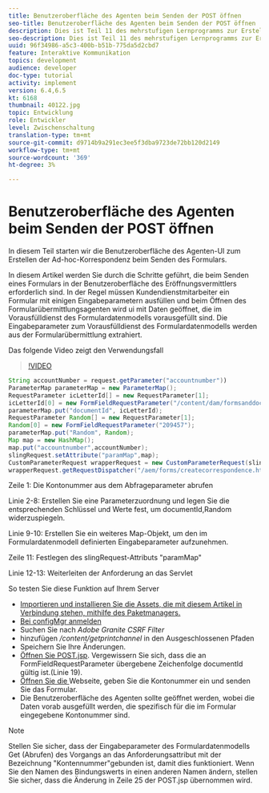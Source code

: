 ```yaml
---
title: Benutzeroberfläche des Agenten beim Senden der POST öffnen
seo-title: Benutzeroberfläche des Agenten beim Senden der POST öffnen
description: Dies ist Teil 11 des mehrstufigen Lernprogramms zur Erstellung Ihres ersten interaktiven Kommunikations-Dokuments für den Print-Kanal. In diesem Teil starten wir die Benutzeroberfläche des Agenten-UI zum Erstellen der Ad-hoc-Korrespondenz beim Senden des Formulars.
seo-description: Dies ist Teil 11 des mehrstufigen Lernprogramms zur Erstellung Ihres ersten interaktiven Kommunikations-Dokuments für den Print-Kanal. In diesem Teil starten wir die Benutzeroberfläche des Agenten-UI zum Erstellen der Ad-hoc-Korrespondenz beim Senden des Formulars.
uuid: 96f34986-a5c3-400b-b51b-775da5d2cbd7
feature: Interaktive Kommunikation
topics: development
audience: developer
doc-type: tutorial
activity: implement
version: 6.4,6.5
kt: 6168
thumbnail: 40122.jpg
topic: Entwicklung
role: Entwickler
level: Zwischenschaltung
translation-type: tm+mt
source-git-commit: d9714b9a291ec3ee5f3dba9723de72bb120d2149
workflow-type: tm+mt
source-wordcount: '369'
ht-degree: 3%

---
```



# Benutzeroberfläche des Agenten beim Senden der POST öffnen

In diesem Teil starten wir die Benutzeroberfläche des Agenten-UI zum Erstellen der Ad-hoc-Korrespondenz beim Senden des Formulars.

In diesem Artikel werden Sie durch die Schritte geführt, die beim Senden eines Formulars in der Benutzeroberfläche des Eröffnungsvermittlers erforderlich sind. In der Regel müssen Kundendienstmitarbeiter ein Formular mit einigen Eingabeparametern ausfüllen und beim Öffnen des Formularübermittlungsagenten wird ui mit Daten geöffnet, die im Vorausfülldienst des Formulardatenmodells vorausgefüllt sind. Die Eingabeparameter zum Vorausfülldienst des Formulardatenmodells werden aus der Formularübermittlung extrahiert.

Das folgende Video zeigt den Verwendungsfall

>[!VIDEO](https://video.tv.adobe.com/v/40122/?quality=9&learn=on)

```java
String accountNumber = request.getParameter("accountnumber"))
ParameterMap parameterMap = new ParameterMap();
RequestParameter icLetterId[] = new RequestParameter[1];
icLetterId[0] = new FormFieldRequestParameter("/content/dam/formsanddocuments/retirementstatementprint");
parameterMap.put("documentId", icLetterId);
RequestParameter Random[] = new RequestParameter[1];
Random[0] = new FormFieldRequestParameter("209457");
parameterMap.put("Random", Random);
Map map = new HashMap();
map.put("accountnumber",accountNumber);
slingRequest.setAttribute("paramMap",map);
CustomParameterRequest wrapperRequest = new CustomParameterRequest(slingRequest,parameterMap,"GET");
wrapperRequest.getRequestDispatcher("/aem/forms/createcorrespondence.html").include(wrapperRequest, response);
```

Zeile 1: Die Kontonummer aus dem Abfrageparameter abrufen

Linie 2-8: Erstellen Sie eine Parameterzuordnung und legen Sie die entsprechenden Schlüssel und Werte fest, um documentId,Random widerzuspiegeln.

Linie 9-10: Erstellen Sie ein weiteres Map-Objekt, um den im Formulardatenmodell definierten Eingabeparameter aufzunehmen.

Zeile 11: Festlegen des slingRequest-Attributs &quot;paramMap&quot;

Linie 12-13: Weiterleiten der Anforderung an das Servlet

So testen Sie diese Funktion auf Ihrem Server

* [Importieren und installieren Sie die Assets, die mit diesem Artikel in Verbindung stehen, mithilfe des Paketmanagers.](assets/launch-agent-ui.zip)
* [Bei configMgr anmelden](http://localhost:4502/system/console/configMgr)
* Suchen Sie nach _Adobe Granite CSRF Filter_
* hinzufügen _/content/getprintchannel_ in den Ausgeschlossenen Pfaden
* Speichern Sie Ihre Änderungen.
* [Öffnen Sie POST.jsp](http://localhost:4502/apps/AEMForms/openprintchannel/POST.jsp). Vergewissern Sie sich, dass die an FormFieldRequestParameter übergebene Zeichenfolge documentId gültig ist.(Linie 19).
* [Öffnen Sie die ](http://localhost:4502/content/OpenPrintChannel.html) Webseite, geben Sie die Kontonummer ein und senden Sie das Formular.
* Die Benutzeroberfläche des Agenten sollte geöffnet werden, wobei die Daten vorab ausgefüllt werden, die spezifisch für die im Formular eingegebene Kontonummer sind.

>[!NOTE]
>
>Stellen Sie sicher, dass der Eingabeparameter des Formulardatenmodells Get (Abrufen) des Vorgangs an das Anforderungsattribut mit der Bezeichnung &quot;Kontennummer&quot;gebunden ist, damit dies funktioniert. Wenn Sie den Namen des Bindungswerts in einen anderen Namen ändern, stellen Sie sicher, dass die Änderung in Zeile 25 der POST.jsp übernommen wird.

